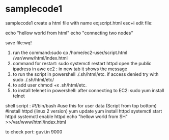 # samplecode1
samplecode1
create a html file with name ex;script.html
esc+i edit file:

echo "hellow world from html"
echo "connecting two nodes"

save file:wq!

1. run the command:sudo cp /home/ec2-user/script.html /var/www/html/index.html 
2. command for restart: sudo systemctl restart httpd
open the public ipadress in awc ec2 : in new tab  it shows the message
3. to run the script in powershell ./<name of the file>.sh/html/etc. if access denied try with sudo ./<filename>.sh/html/etc/
4. to add user chmod +x <filename>.sh/html/etc.
5. to install telenet in powershell: after connecting to EC2: sudo yum install telnet

shell script :
#!/bin/bash
#use this for user data (Script from top bottom)
#install httpd  (linux 2 version)
 yum update
 yum install httpd
systemctl start httpd
systemctl enable httpd
echo "hellow world from SH" >>/var/www/html/index.html


to check port: guvi.in 9000


